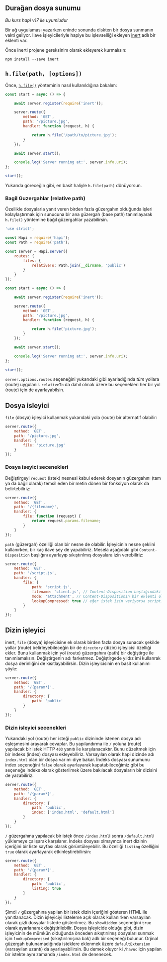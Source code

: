 ## Durağan dosya sunumu

_Bu kurs hapi v17 ile uyumludur_

Bir ağ uygulaması yazarken eninde sonunda diskten bir dosya sunmanın vakti geliyor. Ilave işleyicileriyle hapiye bu işlevselliği ekleyen [inert](https://github.com/hapijs/inert) adlı bir eklenti var.

Önce inerti projene gereksinim olarak ekleyerek kurmalısın:

`npm install --save inert`

## `h.file(path, [options])`

Önce, [`h.file()`](https://github.com/hapijs/inert#hfilepath-options) yönteminin nasıl kullanıldığına bakalım:

```javascript
const start = async () => {

    await server.register(require('inert'));

    server.route({
        method: 'GET',
        path: '/picture.jpg',
        handler: function (request, h) {

            return h.file('/path/to/picture.jpg');
        }
    });

    await server.start();

    console.log('Server running at:', server.info.uri);
};

start();
```

Yukarıda göreceğin gibi, en basit haliyle `h.file(path)` dönüyorsun.

### Bagil Guzergahlar (relative path)

Özellikle dosyalarla yanıt veren birden fazla güzergahın olduğunda işleri kolaylaştırmak için sunucuna bir ana güzergah (base path) tanımlayarak `h.file()` yöntemine bağıl güzergahlar yazabilirsin.

```javascript
'use strict';

const Hapi = require('hapi');
const Path = require('path');

const server = Hapi.server({
    routes: {
        files: {
            relativeTo: Path.join(__dirname, 'public')
        }
    }
});

const start = async () => {

    await server.register(require('inert'));

    server.route({
        method: 'GET',
        path: '/picture.jpg',
        handler: function (request, h) {

            return h.file('picture.jpg');
        }
    });

    await server.start();

    console.log('Server running at:', server.info.uri);
};

start();
```

`server.options.routes` seçeneğini yukarıdaki gibi ayarladığında _tüm_ yollara (route) uygulanır. `relativeTo` da dahil olmak üzere bu seçenekleri her bir yol (route) için de ayarlayabilsin.

## Dosya isleyici

`file` (dosya) işleyici kullanmak yukarıdaki yola (route) bir alternatif olabilir:

```javascript
server.route({
    method: 'GET',
    path: '/picture.jpg',
    handler: {
        file: 'picture.jpg'
    }
});
```

### Dosya iseyici secenekleri

Değiştirgeyi `request` (istek) nesnesi kabul ederek dosyanın güzergahını (tam ya da bağıl olarak) temsil eden bir metin dönen bir fonksiyon olarak da belirtebiliriz:

```javascript
server.route({
    method: 'GET',
    path: '/{filename}',
    handler: {
        file: function (request) {
            return request.params.filename;
        }
    }
});
```

`path` (güzergah) özelliği olan bir nesne de olabilir. İşleyicinin nesne şeklini kullanırken, bir kaç ilave şey de yapabiliriz. Mesela aşağıdaki gibi `Content-Disposition` başlığını ayarlayıp sıkıştırılmış dosyalara izin verebiliriz:

```javascript
server.route({
    method: 'GET',
    path: '/script.js',
    handler: {
        file: {
            path: 'script.js',
            filename: 'client.js', // Content-Disposition başlığındaki dosya adının üstüne yaz
            mode: 'attachment', // Content-Dispositionın bir eklenti olduğunu belirt
            lookupCompressed: true // eğer istek izin veriyorsa script.js.gz aramasını etkinleştir
        }
    }
});
```

## Dizin işleyici

inert, `file` (dosya) işleyicisine ek olarak birden fazla dosya sunacak şekilde yollar (route) belirleyebileceğin bir de `directory` (dizin) işleyicisi özelliği ekler. Bunu kullanmak için yol (route) güzergahını (path) bir değiştirge ile tanımlamalısın. Değiştirgenin adı farketmez. Değiştirgede yıldız imi kullanrak dosya derinliğini de kısıtlayabilirsin. Dizin işleyicisinin en basit kullanımı şöyle:

```javascript
server.route({
    method: 'GET',
    path: '/{param*}',
    handler: {
        directory: {
            path: 'public'
        }
    }
});
```

### Dizin isleyici secenekleri

Yukarıdaki yol (route) her isteği `public` dizininde istenen dosya adı eşleşmesini arayarak cevaplar. Bu yapılandırma ile `/` yoluna (route) yapılacak bir istek HTTP `403` yanıtı ile karşılanacaktır. Bunu düzeltmek için bir indeks (index) dosyası ekleyebiliriz. Varsayılan olarak hapi dizinde adı `index.html` olan bir dosya var mı diye bakar. İndeks dosyası sunumunu index seçeneğini `false` olarak ayarlayarak kapatabileceğimiz gibi bu seçeneğe indeks olarak gösterilmek üzere bakılacak dosyaların bir dizisini de yazabiliriz.

```javascript
server.route({
    method: 'GET',
    path: '/{param*}',
    handler: {
        directory: {
            path: 'public',
            index: ['index.html', 'default.html']
        }
    }
});
```

`/` güzergahına yapılacak bir istek önce `/index.html`i sonra `/default.html`i yüklemeye çalışarak karşılanır. İndeks dosyası olmayınca inert dizinin içeriğini bir liste sayfası olarak görüntüleyebilir. Bu özelliği `listing` özelliğini `true` olarak ayarlayarak etkinleştirebilirsin:

```javascript
server.route({
    method: 'GET',
    path: '/{param*}',
    handler: {
        directory: {
            path: 'public',
            listing: true
        }
    }
});
```
Şimdi `/` güzergahına yapılan bir istek dizin içeriğini gösteren HTML ile yanıtlanacak. Dizin işleyiciyi listeleme açık olarak kullanırken varsayılan olarak gizli dosyalar listede gösterilmez. Bu `showHidden` seçeneğini `true` olarak ayarlanarak değiştirilebilir. Dosya işleyicide olduğu gibi, dizin işleyicinin de mümkün olduğunda önceden sıkıştırılmış dosyaları sunmak için `lookupCompressed` (sıkıştırılmışına bak) adlı bir seçeneği bulunur. Orjinal güzergah bulunamadığında isteklere eklenmek üzere `defaultExtension` (varsayılan uzantı)  da ayarlayabilirsin. Bu demek oluyor ki `/havuc` için yapılan bir istekte aynı zamanda `/index.html` de denenecek.
